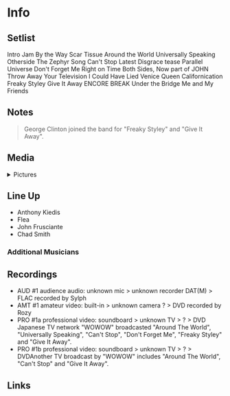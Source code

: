 # Info

## Setlist

Intro Jam
By the Way
Scar Tissue
Around the World
Universally Speaking
Otherside
The Zephyr Song
Can't Stop
Latest Disgrace tease
Parallel Universe
Don't Forget Me
Right on Time
Both Sides, Now part of JOHN
Throw Away Your Television
I Could Have Lied
Venice Queen
Californication
Freaky Styley
Give It Away
ENCORE BREAK
Under the Bridge
Me and My Friends

## Notes

> George Clinton joined the band for "Freaky Styley" and "Give It Away".

## Media 

<details>
  <summary>Pictures</summary>
  <!--<img alt="Setlist" title="Setlist" src="_.jpg" height="200" />
  <img alt="Ticket" title="Ticket" src="_.jpg" height="200" />
  <img alt="Flyer" title="Flyer" src="_.jpg" height="200" />
  <img alt="Clipping" title="Clipping" src="_.jpg" height="200" />-->
</details>

## Line Up

* Anthony Kiedis
* Flea
* John Frusciante
* Chad Smith

### Additional Musicians

## Recordings

* AUD #1 audience audio: unknown mic > unknown recorder DAT(M) > FLAC recorded by Sylph
* AMT #1 amateur video: built-in > unknown camera ? > DVD recorded by Rozy
* PRO #1a professional video: soundboard > unknown TV > ? > DVD Japanese TV network "WOWOW" broadcasted "Around The World", "Universally Speaking", "Can't Stop", "Don't Forget Me", "Freaky Styley" and "Give It Away".
* PRO #1b professional video: soundboard > unknown TV > ? > DVDAnother TV broadcast by "WOWOW" includes "Around The World", "Can't Stop" and "Give It Away".

## Links